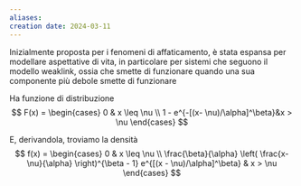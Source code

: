 ```yaml
---
aliases: 
creation date: 2024-03-11
---
```


Inizialmente proposta per i fenomeni di affaticamento, è stata espansa per modellare aspettative di vita, in particolare per sistemi che seguono il modello weaklink, ossia che smette di funzionare quando una sua componente più debole smette di funzionare

Ha funzione di distribuzione
$$ F(x) = \begin{cases}
0 & x \leq \nu \\
1 - e^{-[(x- \nu)/\alpha]^\beta}&x > \nu
\end{cases} $$

E, derivandola, troviamo la densità
$$ f(x) = \begin{cases}
0 & x \leq \nu \\
\frac{\beta}{\alpha} \left( \frac{x-\nu}{\alpha} \right)^{\beta - 1} e^{[(x - \nu)/\alpha]^\beta} & x > \nu
\end{cases} $$